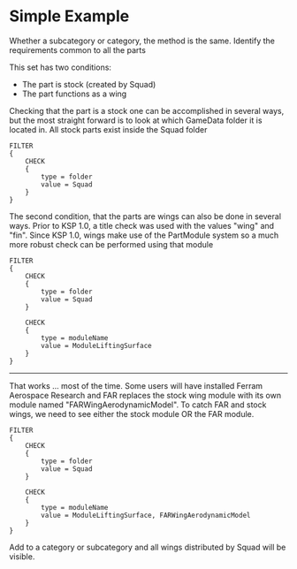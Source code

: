 # Simple Example

Whether a subcategory or category, the method is the same. Identify the requirements common to all the parts

This set has two conditions:

* The part is stock (created by Squad)
* The part functions as a wing

Checking that the part is a stock one can be accomplished in several ways, but the most straight forward is to look at which GameData folder it is located in. All stock parts exist inside the Squad folder

```ksp
FILTER
{
    CHECK
    {
        type = folder
        value = Squad
    }
}
```

The second condition, that the parts are wings can also be done in several ways. Prior to KSP 1.0, a title check was used with the values "wing" and "fin". Since KSP 1.0, wings make use of the PartModule system so a much more robust check can be performed using that module

```ksp
FILTER
{
    CHECK
    {
        type = folder
        value = Squad
    }

    CHECK
    {
        type = moduleName
        value = ModuleLiftingSurface
    }
}
```

---

That works ... most of the time. Some users will have installed Ferram Aerospace Research and FAR replaces the stock wing module with its own module named "FARWingAerodynamicModel".  To catch FAR and stock wings, we need to see either the stock module OR the FAR module.

```ksp
FILTER
{
    CHECK
    {
        type = folder
        value = Squad
    }

    CHECK
    {
        type = moduleName
        value = ModuleLiftingSurface, FARWingAerodynamicModel
    }
}
```

Add to a category or subcategory and all wings distributed by Squad will be visible.
